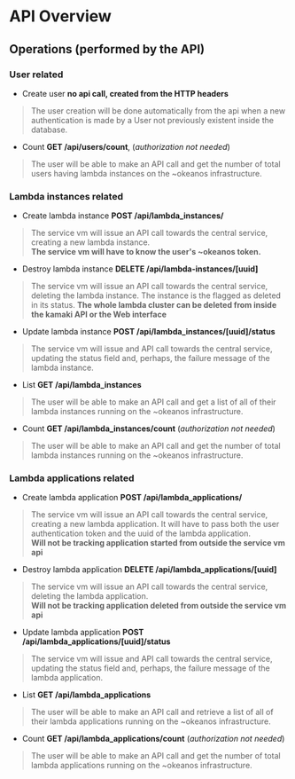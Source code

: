 # API Overview

## Operations (performed by the API)


### User related
* Create user **no api call, created from the HTTP headers**
> The user creation will be done automatically from the api when a new authentication is made by a User not previously existent inside the database.

* Count **GET /api/users/count**, (*authorization not needed*)
> The user will be able to make an API call and get the number of total users having lambda instances on the ~okeanos infrastructure.


### Lambda instances related
* Create lambda instance **POST /api/lambda_instances/**
> The service vm will issue an API call towards the central service, creating a new lambda instance.  
**The service vm will have to know the user's ~okeanos token.**

* Destroy lambda instance **DELETE /api/lambda-instances/[uuid]**
> The service vm will issue an API call towards the central service, deleting the lambda instance. The instance is the flagged
  as deleted in its status.
**The whole lambda cluster can be deleted from inside the kamaki API or the Web interface**  

* Update lambda instance **POST /api/lambda_instances/[uuid]/status**
> The service vm will issue and API call towards the central service, updating the status field and, perhaps, the failure message of the lambda instance.

* List **GET /api/lambda_instances**
> The user will be able to make an API call and get a list of all of their lambda instances running on the ~okeanos infrastructure.

* Count **GET /api/lambda_instances/count** (*authorization not needed*)
> The user will be able to make an API call and get the number of total lambda instances running on the ~okeanos infrastructure.

### Lambda applications related
* Create lambda application **POST /api/lambda_applications/**
> The service vm will issue an API call towards the central service, creating a new lambda application. It will have to pass both the user authentication token and the uuid of the lambda application.  
**Will not be tracking application started from outside the service vm api**

* Destroy lambda application **DELETE /api/lambda_applications/[uuid]**
> The service vm will issue an API call towards the central service, deleting the lambda application.  
**Will not be tracking application deleted from outside the service vm api** 

* Update lambda application **POST /api/lambda_applications/[uuid]/status**
> The service vm will issue and API call towards the central service, updating the status field and, perhaps, the failure message of the lambda application.

* List **GET /api/lambda_applications**
> The user will be able to make an API call and retrieve a list of all of their lambda applications running on the ~okeanos infrastructure.

* Count **GET /api/lambda_applications/count** (*authorization not needed*)
> The user will be able to make an API call and get the number of total lambda applications running on the ~okeanos infrastructure.